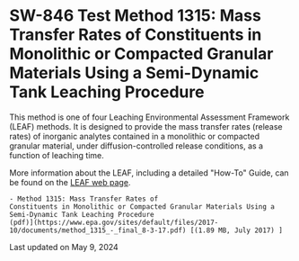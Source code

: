 
# SW-846 Test Method 1315: Mass Transfer Rates of Constituents in Monolithic or Compacted Granular Materials Using a Semi-Dynamic Tank Leaching Procedure  


This method is one of four Leaching Environmental Assessment Framework
(LEAF) methods. It is designed to provide the mass transfer rates
(release rates) of inorganic analytes contained in a monolithic or
compacted granular material, under diffusion-controlled release
conditions, as a function of leaching time.

More information about the LEAF, including a detailed "How-To" Guide,
can be found on the [LEAF web
page](/hw-sw846/leaching-environmental-assessment-framework-leaf-methods-and-guidance).

    - Method 1315: Mass Transfer Rates of
    Constituents in Monolithic or Compacted Granular Materials Using a
    Semi-Dynamic Tank Leaching Procedure
    (pdf)](https://www.epa.gov/sites/default/files/2017-10/documents/method_1315_-_final_8-3-17.pdf) [(1.89 MB, July 2017) ] 

Last updated on May 9, 2024

